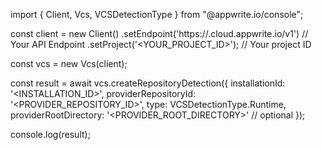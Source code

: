 import { Client, Vcs, VCSDetectionType } from "@appwrite.io/console";

const client = new Client()
    .setEndpoint('https://<REGION>.cloud.appwrite.io/v1') // Your API Endpoint
    .setProject('<YOUR_PROJECT_ID>'); // Your project ID

const vcs = new Vcs(client);

const result = await vcs.createRepositoryDetection({
    installationId: '<INSTALLATION_ID>',
    providerRepositoryId: '<PROVIDER_REPOSITORY_ID>',
    type: VCSDetectionType.Runtime,
    providerRootDirectory: '<PROVIDER_ROOT_DIRECTORY>' // optional
});

console.log(result);
